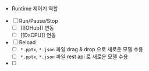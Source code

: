 - Runtime 제어기 역할


- [ ] Run/Pause/Stop
	- [ ] [[IOHub]] 연동
	- [ ] [[DsCPU]]  연동
- [ ] Reload
	- [ ] `*.pptx`, `*.json` 파일 drag & drop 으로 새로운 모델 수용
	- [ ] `*.pptx`, `*.json` 파일 rest api 로 새로운 모델 수용
- [ ] 
